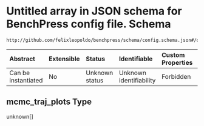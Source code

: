 # Untitled array in JSON schema for BenchPress config file. Schema

```txt
http://github.com/felixleopoldo/benchpress/schema/config.schema.json#/definitions/mcmc_traj_plots
```



| Abstract            | Extensible | Status         | Identifiable            | Custom Properties | Additional Properties | Access Restrictions | Defined In                                                                    |
| :------------------ | :--------- | :------------- | :---------------------- | :---------------- | :-------------------- | :------------------ | :---------------------------------------------------------------------------- |
| Can be instantiated | No         | Unknown status | Unknown identifiability | Forbidden         | Allowed               | none                | [config.schema.json*](../../../out/config.schema.json "open original schema") |

## mcmc_traj_plots Type

unknown\[]
